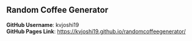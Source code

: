 ## Random Coffee Generator

**GitHub Username**: kvjoshi19  
**GitHub Pages Link**: https://kvjoshi19.github.io/randomcoffeegenerator/